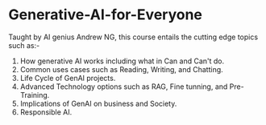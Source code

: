 # Generative-AI-for-Everyone

Taught by AI genius Andrew NG, this course entails the cutting edge topics such as:-
1. How generative AI works including what in Can and Can't do. 
2. Common uses cases such as Reading, Writing, and Chatting.
3. Life Cycle of GenAI projects.
4. Advanced Technology options such as RAG, Fine tunning, and Pre-Training. 
5. Implications of GenAI on business and Society.
6. Responsible AI.
